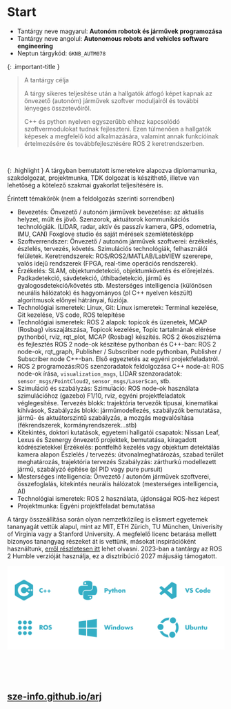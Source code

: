 
# Start

- Tantárgy neve magyarul: **Autonóm robotok és járművek programozása**
- Tantárgy neve angolul: **Autonomous robots and vehicles software engineering**
- Neptun tárgykód: `GKNB_AUTM078`

{: .important-title }
> A tantárgy célja
>
> A tárgy sikeres teljesítése után a hallgatók átfogó képet kapnak az önvezető (autonóm) járművek szoftver moduljairól és további lényeges összetevőiről.
>
> C++ és python nyelven egyszerűbb ehhez kapcsolódó szoftvermodulokat tudnak fejleszteni. Ezen túlmenően a hallgatók képesek a megfelelő kód alkalmazására, valamint annak funkcióinak értelmezésére és továbbfejlesztésére ROS 2 keretrendszerben.

<br>

{: .highlight }
A tárgyban bemutatott ismeretekre alapozva diplomamunka, szakdolgozat, projektmunka, TDK dolgozat is készíthető, illetve van lehetőség a kötelező szakmai gyakorlat teljesítésére is.
 
Érintett témakörök (nem a feldolgozás szerinti sorrendben)

- Bevezetés: Önvezető / autonóm járművek bevezetése: az aktuális helyzet, múlt és jövő. Szenzorok, aktuátorok kommunikációs technológiák. (LIDAR, radar, aktív és passzív kamera, GPS, odometria, IMU, CAN) Foxglove studio és saját mérések szemlétetésképp				
- Szoftverrendszer: Önvezető / autonóm járművek szoftverei: érzékelés, észlelés, tervezés, követés. Szimulációs technológiák, felhasználói felületek. Keretrendszerek: ROS/ROS2/MATLAB/LabVIEW szererepe, valós idejű rendszerek (FPGA, real-time operációs rendszerek).				
- Érzékelés: SLAM, objektumdetekció, objektumkövetés és előrejelzés. Padkadetekció, sávdetekció, úthibadetekció, jármű és gyalogosdetekció/követés stb. Mesterséges intelligencia (különösen neurális hálózatok) és hagyományos (pl C++ nyelven készült) algoritmusok előnyei hátrányai, fúziója.				
- Technológiai ismeretek: Linux, Git: Linux ismeretek: Terminal kezelése, Git kezelése, VS code, ROS telepítése				
- Technológiai ismeretek: ROS 2 alapok: topicok és üzenetek, MCAP (Rosbag) visszajátszása, Topicok kezelése, Topic tartalmának elérése pythonból, rviz, rqt_plot, MCAP (Rosbag) készítés. 
ROS 2 ökoszisztéma és fejlesztés ROS 2 node-ok készítése pythonban és C++-ban: ROS 2 node-ok, rqt_graph, Publisher / Subscriber node pythonban, Publisher / Subscriber node C++-ban. 
Első egyeztetés az egyéni projektfeladatról.
- ROS 2 programozás:ROS szenzoradatok feldolgozása C++ node-al: ROS node-ok írása, `visualization_msgs`, LIDAR szenzoradatok: `sensor_msgs/PointCloud2`, `sensor_msgs/LaserScan`, stb.				
- Szimuláció és szabályzás:	Szimuláció: ROS node-ok használata szimulációhoz (gazebo) F1/10, rviz, egyéni projektfeladatok véglegesítése. Tervezés blokk: trajektória tervezők típusai, kinematikai kihívások, Szabályzás blokk: járműmodellezés, szabályzók bemutatása, jármű- és aktuátorszintű szabályzás, a mozgás megvalósítása (fékrendszerek, kormányrendszerek…stb) 				
- Kitekintés, doktori kutatások, egyetemi hallgatói csapatok: Nissan Leaf, Lexus és Szenergy önvezető projektek, bemutatása, kiragadott kódrészletekkel
Érzékelés: pontfelhő kezelés vagy objektum detektálás kamera alapon
Észlelés / tervezés: útvonalmeghatározás, szabad terület meghatározás, trajektória tervezés
Szabályzás: zárthurkú modellezett jármű, szabályzó építése (pl PID vagy pure pursuit)				
- Mesterséges intelligencia: Önvezető / autonóm járművek szoftverei, összefoglalás, kitekintés neurális hálózatok (mesterséges intelligencia, AI)				
- Technológiai ismeretek: ROS 2	használata, újdonságai ROS-hez képest				
- Projektmunka:	Egyéni projektfeladat bemutatása				

A tárgy összeállítása során olyan nemzetközileg is elismert egyetemek tananyagát vettük alapul, mint az MIT, ETH Zürich, TU München, Univerisity of Virginia vagy a Stanford University. A megfelelő licenc betarása mellett bizonyos tanangyag részeket át is vettünk, másokat inspirációként használtunk, [erről részletesen itt](https://github.com/sze-info/arj#acknowledgement) lehet olvasni. 2023-ban a tantárgy az ROS 2 Humble verzióját használja, ez a disztribúció 2027 májusáig támogatott.


![](https://raw.githubusercontent.com/sze-info/arj/main/docs/_images/technology01.svg)

<br><br><br>
## [sze-info.github.io/arj](https://sze-info.github.io/arj)

<br><br><br>